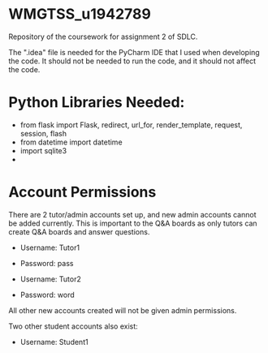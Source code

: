 # WMGTSS_u1942789

Repository of the coursework for assignment 2 of SDLC.

The ".idea" file is needed for the PyCharm IDE that I used when developing the code.
It should not be needed to run the code, and it should not affect the code.

# Python Libraries Needed:
- from flask import Flask, redirect, url_for, render_template, request, session, flash
- from datetime import datetime
- import sqlite3
- 
# Account Permissions
There are 2 tutor/admin accounts set up, and new admin accounts cannot be added currently.
This is important to the Q&A boards as only tutors can create Q&A boards and answer questions.

- Username: Tutor1
- Password: pass


- Username: Tutor2
- Password: word

All other new accounts created will not be given admin permissions.

Two other student accounts also exist:

- Username: Student1